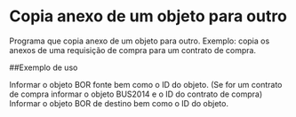 # Copia anexo de um objeto para outro
 Programa que copia anexo de um objeto para outro.
 Exemplo: copia os anexos de uma requisição de compra para um contrato de compra.
 
##Exemplo de uso

Informar o objeto BOR fonte bem como o ID do objeto.
(Se for um contrato de compra informar o objeto BUS2014 e o ID do contrato de compra)
Informar o objeto BOR de destino bem como o ID do objeto. 
